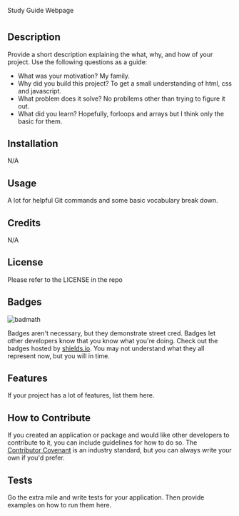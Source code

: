 Study Guide Webpage
# <Prework Study Guide Webpage>

## Description

Provide a short description explaining the what, why, and how of your project. Use the following questions as a guide:

- What was your motivation? My family. 
- Why did you build this project? To get a small understanding of html, css and javascript.
- What problem does it solve? No probllems other than trying to figure it out. 
- What did you learn? Hopefully, forloops and arrays but I think only the basic for them.

## Installation

N/A

## Usage

A lot for helpful Git commands and some basic vocabulary break down.  

## Credits

N/A


## License

Please refer to the LICENSE in the repo

## Badges

![badmath](https://img.shields.io/github/languages/top/nielsenjared/badmath)

Badges aren't necessary, but they demonstrate street cred. Badges let other developers know that you know what you're doing. Check out the badges hosted by [shields.io](https://shields.io/). You may not understand what they all represent now, but you will in time.

## Features

If your project has a lot of features, list them here.

## How to Contribute

If you created an application or package and would like other developers to contribute to it, you can include guidelines for how to do so. The [Contributor Covenant](https://www.contributor-covenant.org/) is an industry standard, but you can always write your own if you'd prefer.

## Tests

Go the extra mile and write tests for your application. Then provide examples on how to run them here.